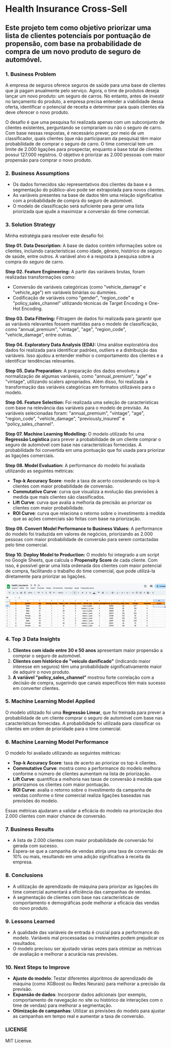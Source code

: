 # Health Insurance Cross-Sell

## Este projeto tem como objetivo priorizar uma lista de clientes potenciais por pontuação de propensão, com base na probabilidade de compra de um novo produto de seguro de automóvel.

### 1. Business Problem
A empresa de seguros oferece seguros de saúde para uma base de clientes que já pagam anualmente pelo serviço. Agora, o time de produtos deseja lançar um novo produto: um seguro de carros. No entanto, antes de investir no lançamento do produto, a empresa precisa entender a viabilidade dessa oferta, identificar o potencial de receita e determinar para quais clientes ela deve oferecer o novo produto.

O desafio é que uma pesquisa foi realizada apenas com um subconjunto de clientes existentes, perguntando se comprariam ou não o seguro de carro. Com base nessas respostas, é necessário prever, por meio de um classificador, quais clientes (que não participaram da pesquisa) têm maior probabilidade de comprar o seguro de carro. O time comercial tem um limite de 2.000 ligações para prospectar, enquanto a base total de clientes possui 127.000 registros. O objetivo é priorizar as 2.000 pessoas com maior propensão para comprar o novo produto.

### 2. Business Assumptions
- Os dados fornecidos são representativos dos clientes da base e a segmentação do público-alvo pode ser extrapolada para novos clientes.
- As variáveis presentes na base de dados têm uma relação significativa com a probabilidade de compra do seguro de automóvel.
- O modelo de classificação será suficiente para gerar uma lista priorizada que ajude a maximizar a conversão do time comercial.

### 3. Solution Strategy
Minha estratégia para resolver este desafio foi:

**Step 01. Data Description:**
A base de dados contém informações sobre os clientes, incluindo características como idade, gênero, histórico de seguro de saúde, entre outros. A variável alvo é a resposta à pesquisa sobre a compra do seguro de carro.

**Step 02. Feature Engineering:**
A partir das variáveis brutas, foram realizadas transformações como:
- Conversão de variáveis categóricas (como "vehicle_damage" e "vehicle_age") em variáveis binárias ou dummies.
- Codificação de variáveis como "gender", "region_code" e "policy_sales_channel" utilizando técnicas de Target Encoding e One-Hot Encoding.

**Step 03. Data Filtering:**
Filtragem de dados foi realizada para garantir que as variáveis relevantes fossem mantidas para o modelo de classificação, como "annual_premium", "vintage", "age", "region_code", "vehicle_damage", entre outras.

**Step 04. Exploratory Data Analysis (EDA):**
Uma análise exploratória dos dados foi realizada para identificar padrões, outliers e a distribuição das variáveis. Isso ajudou a entender melhor o comportamento dos clientes e a identificar tendências relevantes.

**Step 05. Data Preparation:**
A preparação dos dados envolveu a normalização de algumas variáveis, como "annual_premium", "age" e "vintage", utilizando scalers apropriados. Além disso, foi realizada a transformação das variáveis categóricas em formatos utilizáveis para o modelo.

**Step 06. Feature Selection:**
Foi realizada uma seleção de características com base na relevância das variáveis para o modelo de previsão. As variáveis selecionadas foram: "annual_premium", "vintage", "age", "region_code", "vehicle_damage", "previously_insured" e "policy_sales_channel".

**Step 07. Machine Learning Modelling:**
O modelo utilizado foi uma **Regressão Logística** para prever a probabilidade de um cliente comprar o seguro de automóvel com base nas características fornecidas. A probabilidade foi convertida em uma pontuação que foi usada para priorizar as ligações comerciais.

**Step 08. Model Evaluation:**
A performance do modelo foi avaliada utilizando as seguintes métricas:
- **Top-k Accuracy Score**: mede a taxa de acerto considerando os top-k clientes com maior probabilidade de conversão.
- **Commutative Curve**: curva que visualiza a evolução das previsões à medida que mais clientes são classificados.
- **Lift Curve**: curva que avalia a melhoria da precisão ao priorizar os clientes com maior probabilidade.
- **ROI Curve**: curva que relaciona o retorno sobre o investimento à medida que as ações comerciais são feitas com base na priorização.

**Step 09. Convert Model Performance to Business Values:**
A performance do modelo foi traduzida em valores de negócios, priorizando as 2.000 pessoas com maior probabilidade de conversão para serem contactadas pelo time comercial.

**Step 10. Deploy Model to Production:**
O modelo foi integrado a um script no Google Sheets, que calcula o **Propensity Score** de cada cliente. Com isso, é possível gerar uma lista ordenada dos clientes com maior potencial de compra, facilitando o trabalho do time comercial, que pode utilizá-la diretamente para priorizar as ligações.

![Demonstração do meu projeto](images/health_insurance_sheets.gif)

### 4. Top 3 Data Insights
1. **Clientes com idade entre 30 e 50 anos** apresentam maior propensão a comprar o seguro de automóvel.
2. **Clientes com histórico de "veículo danificado"** (indicando maior interesse em seguros) têm uma probabilidade significativamente maior de adquirir o novo produto.
3. **A variável "policy_sales_channel"** mostrou forte correlação com a decisão de compra, sugerindo que canais específicos têm mais sucesso em converter clientes.

### 5. Machine Learning Model Applied
O modelo utilizado foi uma **Regressão Linear**, que foi treinada para prever a probabilidade de um cliente comprar o seguro de automóvel com base nas características fornecidas. A probabilidade foi utilizada para classificar os clientes em ordem de prioridade para o time comercial.

### 6. Machine Learning Model Performance
O modelo foi avaliado utilizando as seguintes métricas:
- **Top-k Accuracy Score**: taxa de acerto ao priorizar os top-k clientes.
- **Commutative Curve**: mostra como a performance do modelo melhora conforme o número de clientes aumentam na lista de priorização.
- **Lift Curve**: quantifica a melhoria nas taxas de conversão à medida que priorizamos os clientes com maior pontuação.
- **ROI Curve**: avalia o retorno sobre o investimento da campanha de vendas conforme o time comercial realiza ligações baseadas nas previsões do modelo.

Essas métricas ajudaram a validar a eficácia do modelo na priorização dos 2.000 clientes com maior chance de conversão.

### 7. Business Results
- A lista de 2.000 clientes com maior probabilidade de conversão foi gerada com sucesso.
- Espera-se que a campanha de vendas atinja uma taxa de conversão de 10% ou mais, resultando em uma adição significativa à receita da empresa.

### 8. Conclusions
- A utilização de aprendizado de máquina para priorizar as ligações do time comercial aumentará a eficiência das campanhas de vendas.
- A segmentação de clientes com base nas características de comportamento e demográficas pode melhorar a eficácia das vendas do novo produto.
  
### 9. Lessons Learned
- A qualidade das variáveis de entrada é crucial para a performance do modelo. Variáveis mal processadas ou irrelevantes podem prejudicar os resultados.
- O modelo precisou ser ajustado várias vezes para otimizar as métricas de avaliação e melhorar a acurácia nas previsões.

### 10. Next Steps to Improve
- **Ajuste do modelo**: Testar diferentes algoritmos de aprendizado de máquina (como XGBoost ou Redes Neurais) para melhorar a precisão da previsão.
- **Expansão de dados**: Incorporar dados adicionais (por exemplo, comportamento de navegação no site ou histórico de interações com o time de vendas) para melhorar a segmentação.
- **Otimização de campanhas**: Utilizar as previsões do modelo para ajustar as campanhas em tempo real e aumentar a taxa de conversão.

### LICENSE
MIT License.
